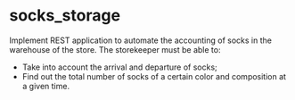 # socks_storage

Implement REST application to automate the accounting of socks in the warehouse of the store. The storekeeper must be able to:

- Take into account the arrival and departure of socks;
- Find out the total number of socks of a certain color and composition at a given time.
